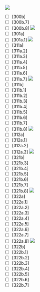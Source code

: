 ![](https://github.com/Esukhia/J018/blob/master/MRK35_SAMPLING/J/J082-0600.jpg)
- [ ] [300b]
- [ ] [300b.7]
- [ ] [300b.8]
![](https://github.com/Esukhia/J018/blob/master/MRK35_SAMPLING/J/J082-0601.jpg)
- [ ] [301a]
- [ ] [301a.1]
![](https://github.com/Esukhia/J018/blob/master/MRK35_SAMPLING/J/J082-0621.jpg)
- [ ] [311a]
- [ ] [311a.2]
- [ ] [311a.3]
- [ ] [311a.4]
- [ ] [311a.5]
- [ ] [311a.6]
- [ ] [311a.7]
![](https://github.com/Esukhia/J018/blob/master/MRK35_SAMPLING/J/J082-0622.jpg)
- [ ] [311b]
- [ ] [311b.1]
- [ ] [311b.2]
- [ ] [311b.3]
- [ ] [311b.4]
- [ ] [311b.5]
- [ ] [311b.6]
- [ ] [311b.7]
- [ ] [311b.8]
![](https://github.com/Esukhia/J018/blob/master/MRK35_SAMPLING/J/J082-0623.jpg)
- [ ] [312a]
- [ ] [312a.1]
- [ ] [312a.2]
- [ ] [312a.3]
![](https://github.com/Esukhia/J018/blob/master/MRK35_SAMPLING/J/J082-0642.jpg)
- [ ] [321b]
- [ ] [321b.3]
- [ ] [321b.4]
- [ ] [321b.5]
- [ ] [321b.6]
- [ ] [321b.7]
- [ ] [321b.8]
![](https://github.com/Esukhia/J018/blob/master/MRK35_SAMPLING/J/J082-0643.jpg)
- [ ] [322a]
- [ ] [322a.1]
- [ ] [322a.2]
- [ ] [322a.3]
- [ ] [322a.4]
- [ ] [322a.5]
- [ ] [322a.6]
- [ ] [322a.7]
- [ ] [322a.8]
![](https://github.com/Esukhia/J018/blob/master/MRK35_SAMPLING/J/J082-0644.jpg)
- [ ] [322b]
- [ ] [322b.1]
- [ ] [322b.2]
- [ ] [322b.3]
- [ ] [322b.4]
- [ ] [322b.5]
- [ ] [322b.6]
- [ ] [322b.7]
